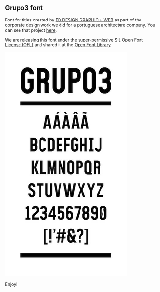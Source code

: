 Grupo3 font
--

Font for titles created by [ED DESIGN GRAPHIC + WEB](http://ed-works.com/) as part of the corporate design work we did for a portuguese architecture company. You can see that project [here](http://ed-works.com/projects/grupo3/).

We are releasing this font under the super-permissive [SIL Open Font License (OFL)](http://scripts.sil.org/OFL) and shared it at the [Open Font Library](http://openfontlibrary.org/font/grupo3)

![grupo3 font specimen](grupo3_specimen.jpg?raw=true)


Enjoy!
